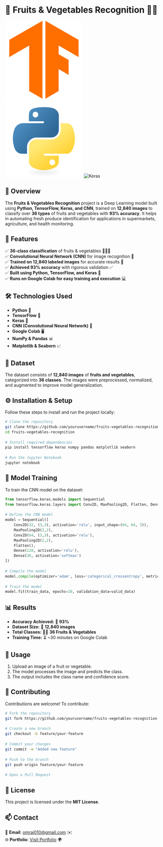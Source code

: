 # 🍎 Fruits & Vegetables Recognition 🍊🥦

![TensorFlow](https://raw.githubusercontent.com/devicons/devicon/master/icons/tensorflow/tensorflow-original.svg) ![Python](https://raw.githubusercontent.com/devicons/devicon/master/icons/python/python-original.svg) ![Keras](https://upload.wikimedia.org/wikipedia/commons/a/a4/Keras_logo.svg)

## 📌 Overview
The **Fruits & Vegetables Recognition** project is a Deep Learning model built using **Python, TensorFlow, Keras, and CNN**, trained on **12,840 images** to classify over **36 types** of fruits and vegetables with **93% accuracy**. It helps in automating fresh produce identification for applications in supermarkets, agriculture, and health monitoring.

## 🚀 Features
✅ **36-class classification** of fruits & vegetables 🍏🍇🥕  
✅ **Convolutional Neural Network (CNN)** for image recognition 🧠  
✅ **Trained on 12,840 labeled images** for accurate results 📸  
✅ **Achieved 93% accuracy** with rigorous validation ✅  
✅ **Built using Python, TensorFlow, and Keras** 🐍  
✅ **Runs on Google Colab for easy training and execution** 💻  

## 🛠️ Technologies Used
- **Python** 🐍
- **TensorFlow** 🔶
- **Keras** 🔬
- **CNN (Convolutional Neural Network)** 🧠
- **Google Colab** 🖥️
- **NumPy & Pandas** 📊
- **Matplotlib & Seaborn** 📈

## 📂 Dataset
The dataset consists of **12,840 images** of **fruits and vegetables**, categorized into **36 classes**. The images were preprocessed, normalized, and augmented to improve model generalization.

## ⚙️ Installation & Setup
Follow these steps to install and run the project locally:
```bash
# Clone the repository
git clone https://github.com/yourusername/fruits-vegetables-recognition.git
cd fruits-vegetables-recognition

# Install required dependencies
pip install tensorflow keras numpy pandas matplotlib seaborn

# Run the Jupyter Notebook
jupyter notebook
```

## 🔄 Model Training
To train the CNN model on the dataset:
```python
from tensorflow.keras.models import Sequential
from tensorflow.keras.layers import Conv2D, MaxPooling2D, Flatten, Dense

# Define the CNN model
model = Sequential([
    Conv2D(32, (3,3), activation='relu', input_shape=(64, 64, 3)),
    MaxPooling2D(2,2),
    Conv2D(64, (3,3), activation='relu'),
    MaxPooling2D(2,2),
    Flatten(),
    Dense(128, activation='relu'),
    Dense(36, activation='softmax')
])

# Compile the model
model.compile(optimizer='adam', loss='categorical_crossentropy', metrics=['accuracy'])

# Train the model
model.fit(train_data, epochs=20, validation_data=valid_data)
```

## 📊 Results
- **Accuracy Achieved:** 🎯 **93%**
- **Dataset Size:** 📸 **12,840 images**
- **Total Classes:** 🍏🥕 **36 Fruits & Vegetables**
- **Training Time:** ⏳ ~30 minutes on Google Colab

## 📖 Usage
1. Upload an image of a fruit or vegetable.
2. The model processes the image and predicts the class.
3. The output includes the class name and confidence score.

## 🤝 Contributing
Contributions are welcome! To contribute:
```bash
# Fork the repository
git fork https://github.com/yourusername/fruits-vegetables-recognition.git

# Create a new branch
git checkout -b feature/your-feature

# Commit your changes
git commit -m "Added new feature"

# Push to the branch
git push origin feature/your-feature

# Open a Pull Request
```

## 📜 License
This project is licensed under the **MIT License**.

## 📫 Contact
📧 **Email**: [omraj010@gmail.com](mailto:omraj010@gmail.com) ✉️  
🌐 **Portfolio**: [Visit Portfolio](https://omraj0.github.io/) 🌍  
